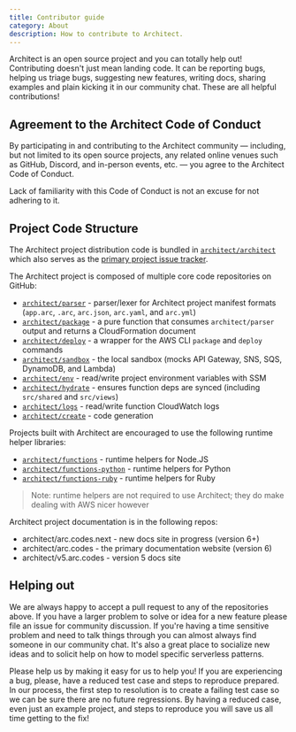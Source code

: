 ```yaml
---
title: Contributor guide
category: About
description: How to contribute to Architect.
---
```


Architect is an open source project and you can totally help out! Contributing doesn't just mean landing code. It can be reporting bugs, helping us triage bugs, suggesting new features, writing docs, sharing examples and plain kicking it in our community chat. These are all helpful contributions!

## Agreement to the Architect Code of Conduct

By participating in and contributing to the Architect community — including, but not limited to its open source projects, any related online venues such as GitHub, Discord, and in-person events, etc. — you agree to the Architect Code of Conduct.

Lack of familiarity with this Code of Conduct is not an excuse for not adhering to it.


## Project Code Structure

The Architect project distribution code is bundled in [`architect/architect`](https://github.com/architect/architect) which also serves as the [primary project issue tracker](https://github.com/architect/architect/issues).

The Architect project is composed of multiple core code repositories on GitHub:

- [`architect/parser`](https://github.com/architect/parser) - parser/lexer for Architect project manifest formats (`app.arc`, `.arc`, `arc.json`, `arc.yaml`, and `arc.yml`)
- [`architect/package`](https://github.com/architect/package) - a pure function that consumes `architect/parser` output and returns a CloudFormation document
- [`architect/deploy`](https://github.com/architect/deploy) - a wrapper for the AWS CLI `package` and `deploy` commands
- [`architect/sandbox`](https://github.com/architect/sandbox) - the local sandbox (mocks API Gateway, SNS, SQS, DynamoDB, and Lambda)
- [`architect/env`](https://github.com/architect/env) - read/write project environment variables with SSM
- [`architect/hydrate`](https://github.com/architect/hydrate) - ensures function deps are synced (including `src/shared` and `src/views`)
- [`architect/logs`](https://github.com/architect/logs) - read/write function CloudWatch logs
- [`architect/create`](https://github.com/architect/create) - code generation

Projects built with Architect are encouraged to use the following runtime helper libraries:

- [`architect/functions`](https://github.com/architect/functions) - runtime helpers for Node.JS
- [`architect/functions-python`](https://github.com/architect/functions-python) - runtime helpers for Python
- [`architect/functions-ruby`](https://github.com/architect/functions-ruby) - runtime helpers for Ruby

> Note: runtime helpers are not required to use Architect; they do make dealing with AWS nicer however

Architect project documentation is in the following repos:

- architect/arc.codes.next - new docs site in progress (version 6+)
- architect/arc.codes - the primary documentation website (version 6)
- architect/v5.arc.codes - version 5 docs site

## Helping out

We are always happy to accept a pull request to any of the repositories above. If you have a larger problem to solve or idea for a new feature please file an issue for community discussion. If you're having a time sensitive problem and need to talk things through you can almost always find someone in our community chat. It's also a great place to socialize new ideas and to solicit help on how to model specific serverless patterns.

Please help us by making it easy for us to help you! If you are experiencing a bug, please, have a reduced test case and steps to reproduce prepared. In our process, the first step to resolution is to create a failing test case so we can be sure there are no future regressions. By having a reduced case, even just an example project, and steps to reproduce you will save us all time getting to the fix!
